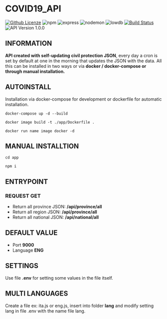 # COVID19_API

[![Github Licenze](https://img.shields.io/github/license/CrashOverride97680/COVID19_API)](https://github.com/CrashOverride97680/COVID19_API/blob/master/LICENSE) ![npm](https://img.shields.io/npm/v/npm) ![express](https://img.shields.io/badge/express-%20v4.17-red) ![nodemon](https://img.shields.io/badge/nodemon-v2.0.2-lightgrey) ![lowdb](https://img.shields.io/badge/lowdb-v1.0.0-green) [![Build Status](https://travis-ci.org/CrashOverride97680/COVID19_API.svg?branch=master)](https://travis-ci.org/CrashOverride97680/COVID19_API) ![API Version 1.0.0](https://img.shields.io/badge/v.API-1.0.0-red)

## INFORMATION

**API created with self-updating civil protection JSON**, every day a cron is set by default at one in the morning that updates the JSON with the data.
All this can be installed in two ways or via **docker / docker-compose or through manual installation.**

## AUTOINSTALL
Installation via docker-compose for development or dockerfile for automatic installation.

```script
docker-compose up -d --build
```

```script
docker image build -t ./app/Dockerfile .
```
```script
docker run name image docker -d
```

## MANUAL INSTALLTION
```script
cd app
```
```script
npm i
```
## ENTRYPOINT

### REQUEST GET

 - Return all province JSON:  **/api/province/all**
 - Return all region JSON: **/api/province/all**
 - Return all national JSON: **/api/national/all**

## DEFAULT VALUE

 - Port **9000**
 - Language **ENG**

## SETTINGS
Use file **.env** for setting some values ​​in the file itself.
## MULTI LANGUAGES
Create a file ex: ita.js or eng.js, insert into folder **lang** and modify setting lang in file .env with the name file lang.